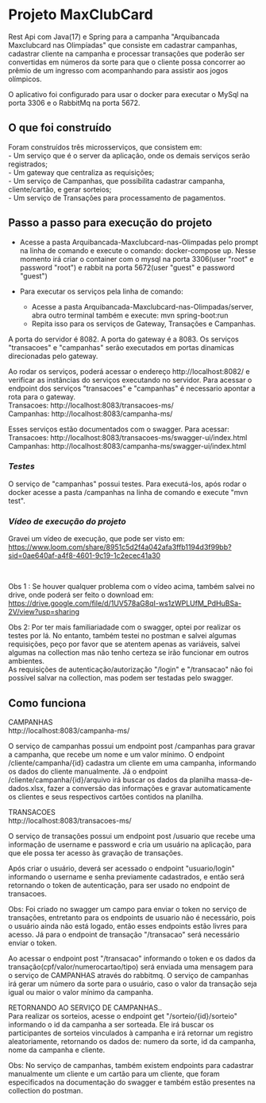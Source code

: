 <h1>Projeto MaxClubCard</h1>

Rest Api com Java(17) e Spring para a campanha "Arquibancada Maxclubcard nas Olimpíadas" que consiste em cadastrar campanhas, cadastrar cliente na campanha e processar transações que poderão ser convertidas em números da sorte para que o cliente possa concorrer ao prêmio de um ingresso com acompanhando para assistir aos jogos olímpicos.

O aplicativo foi configurado para usar o docker para executar o MySql na porta 3306 e o RabbitMq na porta 5672.

<h2>O que foi construído</h2>
Foram construídos três microsserviços, que consistem em:<br>
- Um serviço que é o server da aplicação, onde os demais serviços serão registrados;<br>
- Um gateway que centraliza as requisições;<br>
- Um serviço de Campanhas, que possibilita cadastrar campanha, cliente/cartão, e gerar sorteios;<br>
- Um serviço de Transações para processamento de pagamentos.<br>

<h2>Passo a passo para execução do projeto</h2>

- Acesse a pasta Arquibancada-Maxclubcard-nas-Olimpadas pelo prompt na linha de comando e execute o comando:  docker-compose up. Nesse momento irá criar o container com o mysql na porta 3306(user "root" e password "root") e rabbit na porta 5672(user "guest" e password "guest")

- Para executar os serviços pela linha de comando:
	- Acesse a pasta Arquibancada-Maxclubcard-nas-Olimpadas/server, abra outro terminal também e execute: mvn spring-boot:run
	- Repita isso para os serviços de Gateway, Transações e Campanhas.

A porta do servidor é 8082. A porta do gateway é a 8083. Os serviços "transacoes" e "campanhas" serão executados em portas dinamicas direcionadas pelo gateway.

Ao rodar os serviços, poderá acessar o endereço http://localhost:8082/ e verificar as instâncias do serviços executando no servidor.
Para acessar o endpoint dos serviços "transacoes" e "campanhas" é necessario apontar a rota para o gateway.<br>
Transacoes: http://localhost:8083/transacoes-ms/ <br>
Campanhas: http://localhost:8083/campanha-ms/ <br>

Esses serviços estão documentados com o swagger. Para acessar: <br>
Transacoes: http://localhost:8083/transacoes-ms/swagger-ui/index.html <br>
Campanhas: http://localhost:8083/campanha-ms/swagger-ui/index.html

***<h3>Testes</h3>***
O serviço de "campanhas" possui testes. Para executá-los, após rodar o docker acesse a pasta /campanhas na linha de comando e execute "mvn test".

***<h3>Vídeo de execução do projeto</h3>***
Gravei um vídeo de execução, que pode ser visto em: <br>
https://www.loom.com/share/8951c5d2f4a042afa3ffb1194d3f99bb?sid=0ae640af-a4f8-4601-9c19-1c2ecec41a30

<br>

Obs 1 : Se houver qualquer problema com o vídeo acima, também salvei no drive, onde poderá ser feito o download em:
https://drive.google.com/file/d/1UV578aG8qI-ws1zWPLUfM_PdHuBSa-2V/view?usp=sharing


Obs 2: Por ter mais familiariadade com o swagger, optei por realizar os testes por lá. No entanto, também testei no postman e salvei algumas requisições, peço por favor que se atentem apenas as variáveis, salvei algumas na collection mas não tenho certeza se irão funcionar em outros ambientes. <br>
As requisições de autenticação/autorização "/login" e "/transacao" não foi possível salvar na collection, mas podem ser testadas pelo swagger.


<h2>Como funciona</h2>

CAMPANHAS <br>
http://localhost:8083/campanha-ms/

O serviço de campanhas possui um endpoint post /campanhas para gravar a campanha, que recebe um nome e um valor mínimo.
O endpoint /cliente/campanha/{id} cadastra um cliente em uma campanha, informando os dados do cliente manualmente.
Já o endpoint /cliente/campanha/{id}/arquivo irá buscar os dados da planilha massa-de-dados.xlsx, fazer a conversão das informações e gravar automaticamente os clientes e seus respectivos cartões contidos na planilha.

TRANSACOES <br>
http://localhost:8083/transacoes-ms/

O serviço de transações possui um endpoint post /usuario que recebe uma informação de username e password e cria um usuário na aplicação, para que ele possa ter acesso às gravação de transações.

Após criar o usuário, deverá ser acessado o endpoint "usuario/login" informando o username e senha previamente cadastrados, e então será retornando o token de autenticação, para ser usado no endpoint de transacoes.

Obs: Foi criado no swagger um campo para enviar o token no serviço de transações, entretanto para os endpoints de usuario não é necessário, pois o usuário ainda não está logado, então esses endpoints estão livres para acesso. Já para o endpoint de transação "/transacao" será necessário enviar o token.

Ao acessar o endpoint post "/transacao" informando o token e os dados da transação(cpf/valor/numerocartao/tipo) será enviada uma mensagem para o serviço de CAMPANHAS através do rabbitmq. O serviço de campanhas irá gerar um número da sorte para o usuário, caso o valor da transação seja igual ou maior o valor mínimo da campanha.

RETORNANDO AO SERVIÇO DE CAMPANHAS..<br>
Para realizar os sorteios, acesse o endpoint get "/sorteio/{id}/sorteio" informando o id da campanha a ser sorteada. Ele irá buscar os participantes de sorteios vinculados à campanha e irá retornar um registro aleatoriamente, retornando os dados de: numero da sorte, id da campanha, nome da campanha e cliente.

Obs: No serviço de campanhas, também existem endpoints para cadastrar manualmente um cliente e um cartão para um cliente, que foram especificados na documentação do swagger e também estão presentes na collection do postman.